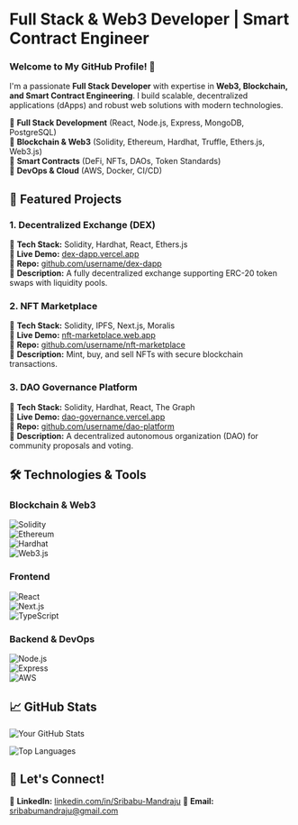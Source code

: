 # **Full Stack & Web3 Developer | Smart Contract Engineer**  
### **Welcome to My GitHub Profile!** 👋  

I'm a passionate **Full Stack Developer** with expertise in **Web3, Blockchain, and Smart Contract Engineering**. I build scalable, decentralized applications (dApps) and robust web solutions with modern technologies.  

🔹 **Full Stack Development** (React, Node.js, Express, MongoDB, PostgreSQL)  
🔹 **Blockchain & Web3** (Solidity, Ethereum, Hardhat, Truffle, Ethers.js, Web3.js)  
🔹 **Smart Contracts** (DeFi, NFTs, DAOs, Token Standards)  
🔹 **DevOps & Cloud** (AWS, Docker, CI/CD)  

## 🚀 **Featured Projects**  

### **1. Decentralized Exchange (DEX)**  
📌 **Tech Stack:** Solidity, Hardhat, React, Ethers.js  
🔗 **Live Demo:** [dex-dapp.vercel.app](https://dex-dapp.vercel.app)  
📂 **Repo:** [github.com/username/dex-dapp](https://github.com/username/dex-dapp)  
📝 **Description:** A fully decentralized exchange supporting ERC-20 token swaps with liquidity pools.  

### **2. NFT Marketplace**  
📌 **Tech Stack:** Solidity, IPFS, Next.js, Moralis  
🔗 **Live Demo:** [nft-marketplace.web.app](https://nft-marketplace.web.app)  
📂 **Repo:** [github.com/username/nft-marketplace](https://github.com/username/nft-marketplace)  
📝 **Description:** Mint, buy, and sell NFTs with secure blockchain transactions.  

### **3. DAO Governance Platform**  
📌 **Tech Stack:** Solidity, Hardhat, React, The Graph  
🔗 **Live Demo:** [dao-governance.vercel.app](https://dao-governance.vercel.app)  
📂 **Repo:** [github.com/username/dao-platform](https://github.com/username/dao-platform)  
📝 **Description:** A decentralized autonomous organization (DAO) for community proposals and voting.  

## 🛠 **Technologies & Tools**  

### **Blockchain & Web3**  
![Solidity](https://img.shields.io/badge/Solidity-%23363636.svg?style=for-the-badge&logo=solidity&logoColor=white)  
![Ethereum](https://img.shields.io/badge/Ethereum-3C3C3D?style=for-the-badge&logo=Ethereum&logoColor=white)  
![Hardhat](https://img.shields.io/badge/Hardhat-FFF100?style=for-the-badge&logo=hardhat&logoColor=black)  
![Web3.js](https://img.shields.io/badge/Web3.js-F16822?style=for-the-badge&logo=web3.js&logoColor=white)  

### **Frontend**  
![React](https://img.shields.io/badge/React-20232A?style=for-the-badge&logo=react&logoColor=61DAFB)  
![Next.js](https://img.shields.io/badge/Next.js-000000?style=for-the-badge&logo=next.js&logoColor=white)  
![TypeScript](https://img.shields.io/badge/TypeScript-007ACC?style=for-the-badge&logo=typescript&logoColor=white)  

### **Backend & DevOps**  
![Node.js](https://img.shields.io/badge/Node.js-339933?style=for-the-badge&logo=node.js&logoColor=white)  
![Express](https://img.shields.io/badge/Express-000000?style=for-the-badge&logo=express&logoColor=white)  
![AWS](https://img.shields.io/badge/AWS-232F3E?style=for-the-badge&logo=amazon-aws&logoColor=white)  

## 📈 **GitHub Stats**  

![Your GitHub Stats](https://github-readme-stats.vercel.app/api?username=yourusername&show_icons=true&theme=radical)  

![Top Languages](https://github-readme-stats.vercel.app/api/top-langs/?username=yourusername&layout=compact&theme=radical)  

## 🤝 **Let's Connect!**  

💼 **LinkedIn:** [linkedin.com/in/Sribabu-Mandraju](https://www.linkedin.com/in/sribabu-mandraju-590524233/) 
📧 **Email:** sribabumandraju@gmail.com

